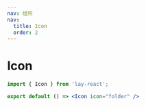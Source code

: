 ```yaml
---
nav: 组件
nav:
  title: Icon
  order: 2
---
```


# Icon

```jsx
import { Icon } from 'lay-react';

export default () => <Icon icon="folder" />
```
